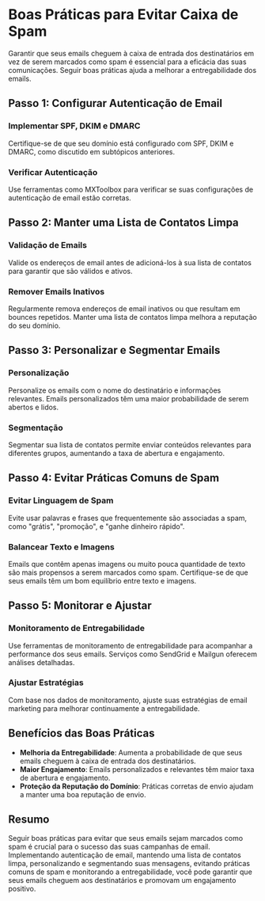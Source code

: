 # Boas Práticas para Evitar Caixa de Spam

Garantir que seus emails cheguem à caixa de entrada dos destinatários em vez de serem marcados como spam é essencial para a eficácia das suas comunicações. Seguir boas práticas ajuda a melhorar a entregabilidade dos emails.

## Passo 1: Configurar Autenticação de Email

### Implementar SPF, DKIM e DMARC

Certifique-se de que seu domínio está configurado com SPF, DKIM e DMARC, como discutido em subtópicos anteriores.

### Verificar Autenticação

Use ferramentas como MXToolbox para verificar se suas configurações de autenticação de email estão corretas.

## Passo 2: Manter uma Lista de Contatos Limpa

### Validação de Emails

Valide os endereços de email antes de adicioná-los à sua lista de contatos para garantir que são válidos e ativos.

### Remover Emails Inativos

Regularmente remova endereços de email inativos ou que resultam em bounces repetidos. Manter uma lista de contatos limpa melhora a reputação do seu domínio.

## Passo 3: Personalizar e Segmentar Emails

### Personalização

Personalize os emails com o nome do destinatário e informações relevantes. Emails personalizados têm uma maior probabilidade de serem abertos e lidos.

### Segmentação

Segmentar sua lista de contatos permite enviar conteúdos relevantes para diferentes grupos, aumentando a taxa de abertura e engajamento.

## Passo 4: Evitar Práticas Comuns de Spam

### Evitar Linguagem de Spam

Evite usar palavras e frases que frequentemente são associadas a spam, como "grátis", "promoção", e "ganhe dinheiro rápido".

### Balancear Texto e Imagens

Emails que contêm apenas imagens ou muito pouca quantidade de texto são mais propensos a serem marcados como spam. Certifique-se de que seus emails têm um bom equilíbrio entre texto e imagens.

## Passo 5: Monitorar e Ajustar

### Monitoramento de Entregabilidade

Use ferramentas de monitoramento de entregabilidade para acompanhar a performance dos seus emails. Serviços como SendGrid e Mailgun oferecem análises detalhadas.

### Ajustar Estratégias

Com base nos dados de monitoramento, ajuste suas estratégias de email marketing para melhorar continuamente a entregabilidade.

## Benefícios das Boas Práticas

- **Melhoria da Entregabilidade**: Aumenta a probabilidade de que seus emails cheguem à caixa de entrada dos destinatários.
- **Maior Engajamento**: Emails personalizados e relevantes têm maior taxa de abertura e engajamento.
- **Proteção da Reputação do Domínio**: Práticas corretas de envio ajudam a manter uma boa reputação de envio.

## Resumo

Seguir boas práticas para evitar que seus emails sejam marcados como spam é crucial para o sucesso das suas campanhas de email. Implementando autenticação de email, mantendo uma lista de contatos limpa, personalizando e segmentando suas mensagens, evitando práticas comuns de spam e monitorando a entregabilidade, você pode garantir que seus emails cheguem aos destinatários e promovam um engajamento positivo.
